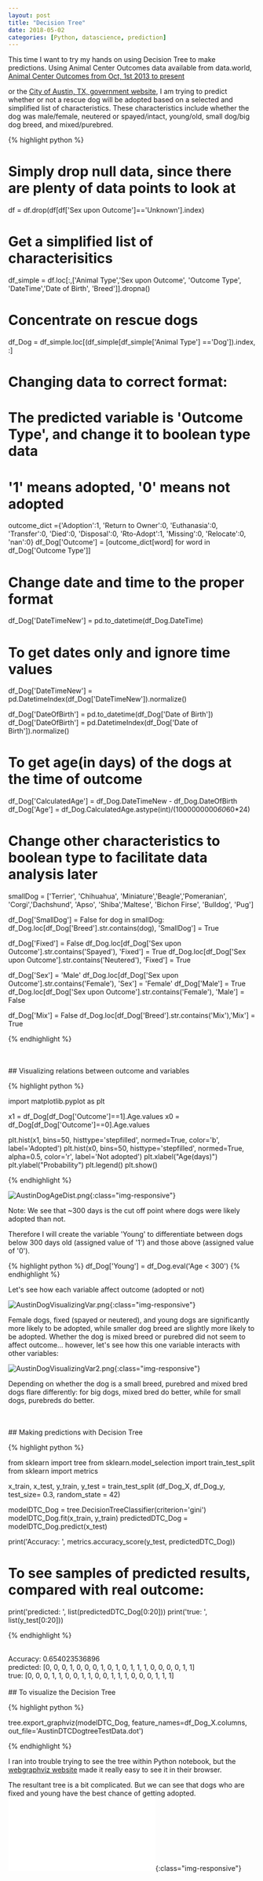 ```yaml
---
layout: post
title: "Decision Tree"
date: 2018-05-02
categories: [Python, datascience, prediction]
---
```


This time I want to try my hands on using Decision Tree to make predictions.
Using Animal Center Outcomes data available from data.world, [Animal Center Outcomes from Oct, 1st 2013 to present](https://data.world/cityofaustin/9t4d-g238/workspace/project-summary)

or the [City of Austin, TX, government website](https://data.austintexas.gov/Health-and-Community-Services/Austin-Animal-Center-Outcomes/9t4d-g238), I am trying to predict whether or not a rescue dog will be adopted based on a selected and simplified list of characteristics. These characteristics include whether the dog was male/female, neutered or spayed/intact, young/old, small dog/big dog breed, and mixed/purebred.

{% highlight python %}

# Simply drop null data, since there are plenty of data points to look at
df = df.drop(df[df['Sex upon Outcome']=='Unknown'].index)

# Get a simplified list of characterisitics
df_simple = df.loc[:,['Animal Type','Sex upon Outcome', 'Outcome Type', 'DateTime','Date of Birth',
                      'Breed']].dropna()
                      
# Concentrate on rescue dogs
df_Dog = df_simple.loc[(df_simple[df_simple['Animal Type'] =='Dog']).index, :]

# Changing data to correct format:

# The predicted variable is 'Outcome Type', and change it to boolean type data
# '1' means adopted, '0' means not adopted
outcome_dict ={'Adoption':1, 'Return to Owner':0, 'Euthanasia':0, 'Transfer':0, 'Died':0, 'Disposal':0,
             'Rto-Adopt':1, 'Missing':0, 'Relocate':0, 'nan':0}
df_Dog['Outcome'] = [outcome_dict[word] for word in df_Dog['Outcome Type']]

# Change date and time to the proper format
df_Dog['DateTimeNew'] = pd.to_datetime(df_Dog.DateTime)
# To get dates only and ignore time values
df_Dog['DateTimeNew'] = pd.DatetimeIndex(df_Dog['DateTimeNew']).normalize() 

df_Dog['DateOfBirth'] = pd.to_datetime(df_Dog['Date of Birth'])
df_Dog['DateOfBirth'] = pd.DatetimeIndex(df_Dog['Date of Birth']).normalize()

# To get age(in days) of the dogs at the time of outcome
df_Dog['CalculatedAge'] = df_Dog.DateTimeNew - df_Dog.DateOfBirth
df_Dog['Age'] = df_Dog.CalculatedAge.astype(int)/(1000000000*60*60*24)

# Change other characteristics to boolean type to facilitate data analysis later

smallDog = ['Terrier', 'Chihuahua', 'Miniature','Beagle','Pomeranian', 
             'Corgi','Dachshund', 'Apso', 'Shiba','Maltese',
             'Bichon Firse', 'Bulldog', 'Pug']

df_Dog['SmallDog'] = False
for dog in smallDog:
    df_Dog.loc[df_Dog['Breed'].str.contains(dog), 'SmallDog'] = True
    
df_Dog['Fixed'] = False
df_Dog.loc[df_Dog['Sex upon Outcome'].str.contains('Spayed'), 'Fixed'] = True
df_Dog.loc[df_Dog['Sex upon Outcome'].str.contains('Neutered'), 'Fixed'] = True

df_Dog['Sex'] = 'Male'
df_Dog.loc[df_Dog['Sex upon Outcome'].str.contains('Female'), 'Sex'] = 'Female'
df_Dog['Male'] = True
df_Dog.loc[df_Dog['Sex upon Outcome'].str.contains('Female'), 'Male'] = False

df_Dog['Mix'] = False
df_Dog.loc[df_Dog['Breed'].str.contains('Mix'),'Mix'] = True

{% endhighlight %}

<br/>
<br/>
## Visualizing relations between outcome and variables
<br/>

{% highlight python %}

import matplotlib.pyplot as plt

x1 = df_Dog[df_Dog['Outcome']==1].Age.values
x0 = df_Dog[df_Dog['Outcome']==0].Age.values

plt.hist(x1, bins=50, histtype='stepfilled', normed=True, color='b', label='Adopted')
plt.hist(x0, bins=50, histtype='stepfilled', normed=True, alpha=0.5, color='r', label='Not adopted')
plt.xlabel("Age(days)")
plt.ylabel("Probability")
plt.legend()
plt.show()

{% endhighlight %}

![AustinDogAgeDist.png](/assets/images/AustinDogAgeDist.png){:class="img-responsive"}

Note: We see that ~300 days is the cut off point where dogs were likely adopted than not.

Therefore I will create the variable 'Young' to differentiate between dogs below 300 days old (assigned value of '1') and those above (assigned value of '0').

{% highlight python %}
df_Dog['Young'] = df_Dog.eval('Age < 300')
{% endhighlight %}

Let's see how each variable affect outcome (adopted or not)

![AustinDogVisualizingVar.png](/assets/images/AustinDogVisualizingVar.png){:class="img-responsive"}

Female dogs, fixed (spayed or neutered), and young dogs are significantly more likely to be adopted, while smaller dog breed are slightly more likely to be adopted.
Whether the dog is mixed breed or purebred did not seem to affect outcome... however, let's see how this one variable interacts with other variables:

![AustinDogVisualizingVar2.png](/assets/images/AustinDogVisualizingVar2.png){:class="img-responsive"}

Depending on whether the dog is a small breed, purebred and mixed bred dogs flare differently: for big dogs, mixed bred do better, while for small dogs, purebreds do better. 

<br/>
<br/>
## Making predictions with Decision Tree
<br/>

{% highlight python %}

from sklearn import tree
from sklearn.model_selection import train_test_split
from sklearn import metrics

x_train, x_test, y_train, y_test = train_test_split (df_Dog_X, df_Dog_y, test_size= 0.3, random_state = 42)

modelDTC_Dog = tree.DecisionTreeClassifier(criterion='gini')
modelDTC_Dog.fit(x_train, y_train)
predictedDTC_Dog = modelDTC_Dog.predict(x_test)

print('Accuracy: ', metrics.accuracy_score(y_test, predictedDTC_Dog))

# To see samples of predicted results, compared with real outcome:
print('predicted: ', list(predictedDTC_Dog[0:20]))
print('true: ', list(y_test[0:20]))

{% endhighlight %}

<br/>
Accuracy: 0.654023536896
<br/>
predicted:  [0, 0, 0, 1, 0, 0, 0, 1, 0, 1, 0, 1, 1, 1, 0, 0, 0, 0, 1, 1]
<br/>
true:  [0, 0, 0, 1, 1, 0, 0, 1, 1, 0, 0, 1, 1, 1, 0, 0, 0, 1, 1, 1]

<br/>
<br/>
## To visualize the Decision Tree
<br/>

{% highlight python %}

tree.export_graphviz(modelDTC_Dog, feature_names=df_Dog_X.columns,  
                         out_file='AustinDTCDogtreeTestData.dot') 
                        
{% endhighlight %}

I ran into trouble trying to see the tree within Python notebook, but the [webgraphviz website](http://www.webgraphviz.com) made it really easy to see it in their browser.

The resultant tree is a bit complicated. But we can see that dogs who are fixed and young have the best chance of getting adopted.
![resultant tree](/assets/images/AustinDogWebgraphviz.pdf){:class="img-responsive"}

